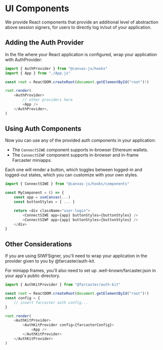 # UI Components

We provide React components that provide an additional level of
abstraction above session signers, for users to directly log in/out
of your application.

## Adding the Auth Provider

In the file where your React application is configured, wrap your
application with AuthProvider:

```ts
import { AuthProvider } from "@canvas-js/hooks"
import { App } from "./App.js"

const root = ReactDOM.createRoot(document.getElementById("root")!)

root.render(
	<AuthProvider>
		// other providers here
		<App />
	</AuthProvider>,
)
```

## Using Auth Components

Now you can use any of the provided auth components in your application:

- The `ConnectSIWE` component supports in-browser Ethereum wallets.
- The `ConnectSIWF` component supports in-browser and in-frame Farcaster miniapps.

Each one will render a button, which toggles between logged-in and
logged-out states, which you can customize with your own styles.

```ts
import { ConnectSIWE } from "@canvas-js/hooks/components"

const MyComponent = () => {
	const app = useCanvas(...)
	const buttonStyles = { ... }

	return <div className="user-login">
		<ConnectSIWE app={app} buttonStyles={buttonStyles} />
		<ConnectSIWF app={app} buttonStyles={buttonStyles} />
	</div>
}
```

## Other Considerations

If you are using SIWFSigner, you'll need to wrap your application in
the provider given to you by @farcaster/auth-kit.

For miniapp frames, you'll also need to set up
.well-known/farcaster.json in your app's public directory.

```ts
import { AuthKitProvider } from "@farcaster/auth-kit"

const root = ReactDOM.createRoot(document.getElementById("root")!)
const config = {
	// insert farcaster auth config...
}

root.render(
	<AuthKitProvider>
		<AuthKitProvider config={farcasterConfig}>
			<App />
		</AuthKitProvider>
	</AuthKitProvider>
)
```
